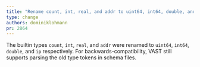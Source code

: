 ```yaml
---
title: "Rename count, int, real, and addr to uint64, int64, double, and ip respectively"
type: change
authors: dominiklohmann
pr: 2864
---
```


The builtin types `count`, `int`, `real`, and `addr` were renamed to `uint64`,
`int64`, `double`, and `ip` respectively. For backwards-compatibility, VAST
still supports parsing the old type tokens in schema files.
